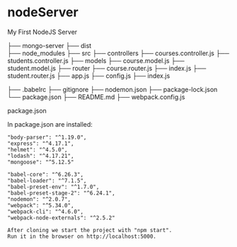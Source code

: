# nodeServer
My First NodeJS Server

├── mongo-server
    ├── dist  
    ├── node_modules
├── src
 ├── controllers
    ├── courses.controller.js
    ├── students.controller.js
 ├── models
    ├── course.model.js
    ├── student.model.js
 ├── router
    ├── course.router.js
    ├── index.js
    ├── student.router.js
 ├── app.js
 ├── config.js
 ├── index.js

├── .babelrc
├── gitignore
├── nodemon.json
├── package-lock.json
└── package.json
├── README.md
├── webpack.config.js

package.json

In package.json are installed:

    "body-parser": "^1.19.0",
    "express": "^4.17.1",
    "helmet": "^4.5.0",
    "lodash": "^4.17.21",
    "mongoose": "^5.12.5"
 
    "babel-core": "^6.26.3",
    "babel-loader": "^7.1.5",
    "babel-preset-env": "^1.7.0",
    "babel-preset-stage-2": "^6.24.1",
    "nodemon": "^2.0.7",
    "webpack": "^5.34.0",
    "webpack-cli": "^4.6.0",
    "webpack-node-externals": "^2.5.2"

    After cloning we start the project with "npm start".
    Run it in the browser on http://localhost:5000.







